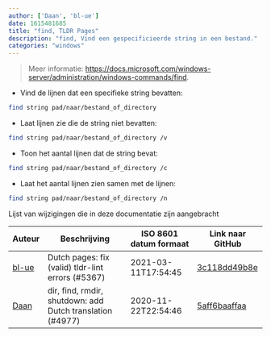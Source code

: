 ```yaml
---
author: ['Daan', 'bl-ue']
date: 1615481685
title: "find, TLDR Pages"
description: "find, Vind een gespecificieerde string in een bestand."
categories: "windows"
---
```

> Meer informatie: <https://docs.microsoft.com/windows-server/administration/windows-commands/find>.

- Vind de lijnen dat een specifieke string bevatten:

```bash
find string pad/naar/bestand_of_directory
```

- Laat lijnen zie die de string niet bevatten:

```bash
find string pad/naar/bestand_of_directory /v
```

- Toon het aantal lijnen dat de string bevat:

```bash
find string pad/naar/bestand_of_directory /c
```

- Laat het aantal lijnen zien samen met de lijnen:

```bash
find string pad/naar/bestand_of_directory /n
```
Lijst van wijzigingen die in deze documentatie zijn aangebracht


Auteur | Beschrijving | ISO 8601 datum formaat | Link naar GitHub
------|-----|-----|-----
[bl-ue](mailto:54780737+bl-ue@users.noreply.github.com) | Dutch pages: fix (valid) tldr-lint errors (#5367) | 2021-03-11T17:54:45 | [3c118dd49b8e](https://github.com/tldr-pages/tldr/commit/3c118dd49b8eb927baea1b7795225ef6f3068c58)
[Daan](mailto:9497296+theking465@users.noreply.github.com) | dir, find, rmdir, shutdown: add Dutch translation (#4977) | 2020-11-22T22:54:46 | [5aff6baaffaa](https://github.com/tldr-pages/tldr/commit/5aff6baaffaa2894c5118f0c5bf61b9011fca5fd)

